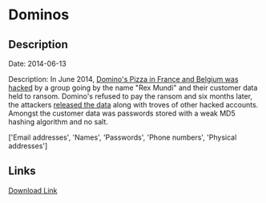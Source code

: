 # Dominos

## Description

Date: 2014-06-13

Description:
In June 2014, <a href="http://www.welivesecurity.com/2014/06/16/dominos-pizza-hacked/" target="_blank" rel="noopener">Domino's Pizza in France and Belgium was hacked</a> by a group going by the name &quot;Rex Mundi&quot; and their customer data held to ransom. Domino's refused to pay the ransom and six months later, the attackers <a href="http://cyberintelligence.in/rex-mundi-hackers-leaked-data-dominos-accord-easypay/" target="_blank" rel="noopener">released the data</a> along with troves of other hacked accounts. Amongst the customer data was passwords stored with a weak MD5 hashing algorithm and no salt.


['Email addresses', 'Names', 'Passwords', 'Phone numbers', 'Physical addresses']

## Links

[Download Link](https://link-to.net/1229997/860.3121466417348/dynamic/?r=cGl6emEuZG9taW5vcy5iZQ==)